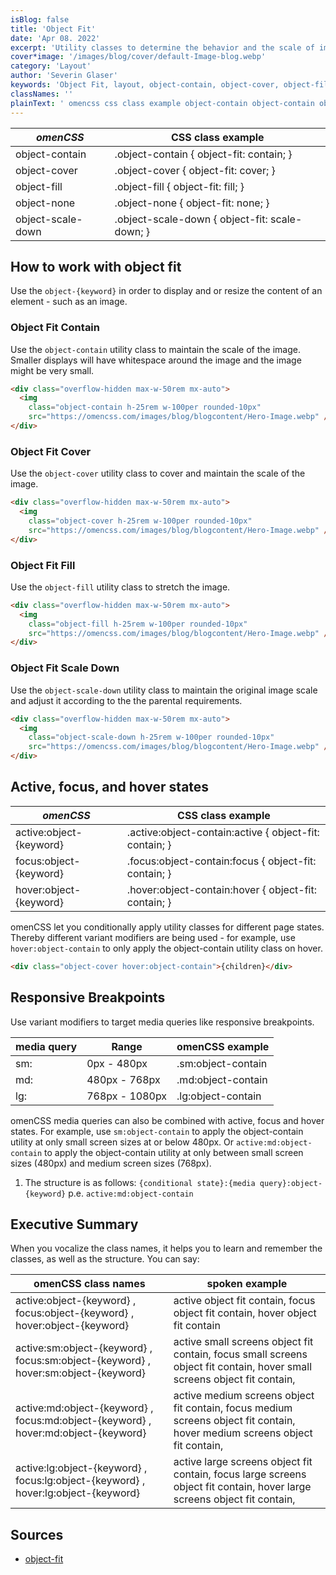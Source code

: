 ```yaml
---
isBlog: false
title: 'Object Fit'
date: 'Apr 08. 2022'
excerpt: 'Utility classes to determine the behavior and the scale of images.'
cover*image: '/images/blog/cover/default-Image-blog.webp'
category: 'Layout'
author: 'Severin Glaser'
keywords: 'Object Fit, layout, object-contain, object-cover, object-fill, object-none, object-scale-down'
classNames: ''
plainText: ' omencss css class example object-contain object-contain object-fit: contain; object-cover object-cover object-fit: cover; object-fill object-fill object-fit: fill; object-none object-none object-fit: none; object-scale-down object-scale-down object-fit: scale-down; how to work with object fit use the `object keyword ` in order to display and or resize the content of an element such as an image object fit contain use the `object-contain` utility class to maintain the scale of the image smaller displays will have whitespace around the image and the image might be very small  object fit cover use the `object-cover` utility class to cover and maintain the scale of the image  object fit fill use the `object-fill` utility class to stretch the image  object fit scale down use the `object-scale-down` utility class to maintain the original image scale and adjust it according to the the parental requirements  active focus and hover states omencss css class example active:object keyword active :object-contain:active object-fit: contain; focus:object keyword focus :object-contain:focus object-fit: contain; hover:object keyword hover :object-contain:hover object-fit: contain; omencss let you conditionally apply utility classes for different page states thereby different variant modifiers are being used for example use `hover:object-contain` to only apply the object-contain utility class on hover  responsive breakpoints use variant modifiers to target media queries like responsive breakpoints media query range omencss example sm: 0px 480px sm:object-contain md: 480px 768px md:object-contain lg: 768px 1080px lg:object-contain omencss media queries can also be combined with active focus and hover states for example use `sm:object-contain` to apply the object-contain utility at only small screen sizes at or below 480px or `active:md:object-contain` to apply the object-contain utility at only between small screen sizes 480px and medium screen sizes 768px 1 the structure is as follows: ` conditional state : media query :object keyword ` p e `active:md:object-contain` executive summary when you vocalize the class names it helps you to learn and remember the classes as well as the structure you can say: omencss class names spoken example active:object keyword focus:object keyword hover:object keyword active object fit contain focus object fit contain hover object fit contain active:sm:object keyword focus:sm:object keyword hover:sm:object keyword active small screens object fit contain focus small screens object fit contain hover small screens object fit contain active:md:object keyword focus:md:object keyword hover:md:object keyword active medium screens object fit contain focus medium screens object fit contain hover medium screens object fit contain active:lg:object keyword focus:lg:object keyword hover:lg:object keyword active large screens object fit contain focus large screens object fit contain hover large screens object fit contain sources object-fit https: developer mozilla org en-us docs web css object-fit '
---
```


| _omenCSS_         | CSS class example                              |
| ----------------- | ---------------------------------------------- |
| object-contain    | .object-contain { object-fit: contain; }       |
| object-cover      | .object-cover { object-fit: cover; }           |
| object-fill       | .object-fill { object-fit: fill; }             |
| object-none       | .object-none { object-fit: none; }             |
| object-scale-down | .object-scale-down { object-fit: scale-down; } |

## How to work with object fit

Use the `object-{keyword}` in order to display and or resize the content of an element - such as an image.

### Object Fit Contain

Use the `object-contain` utility class to maintain the scale of the image. Smaller displays will have whitespace around the image and the image might be very small.

```html
<div class="overflow-hidden max-w-50rem mx-auto">
  <img
    class="object-contain h-25rem w-100per rounded-10px"
    src="https://omencss.com/images/blog/blogcontent/Hero-Image.webp" />
</div>
```

### Object Fit Cover

Use the `object-cover` utility class to cover and maintain the scale of the image.

```html
<div class="overflow-hidden max-w-50rem mx-auto">
  <img
    class="object-cover h-25rem w-100per rounded-10px"
    src="https://omencss.com/images/blog/blogcontent/Hero-Image.webp" />
</div>
```

### Object Fit Fill

Use the `object-fill` utility class to stretch the image.

```html
<div class="overflow-hidden max-w-50rem mx-auto">
  <img
    class="object-fill h-25rem w-100per rounded-10px"
    src="https://omencss.com/images/blog/blogcontent/Hero-Image.webp" />
</div>
```

### Object Fit Scale Down

Use the `object-scale-down` utility class to maintain the original image scale and adjust it according to the the parental requirements.

```html
<div class="overflow-hidden max-w-50rem mx-auto">
  <img
    class="object-scale-down h-25rem w-100per rounded-10px"
    src="https://omencss.com/images/blog/blogcontent/Hero-Image.webp" />
</div>
```

## Active, focus, and hover states

| _omenCSS_               | CSS class example                                       |
| ----------------------- | ------------------------------------------------------- |
| active:object-{keyword} | .active\:object-contain:active { object-fit: contain; } |
| focus:object-{keyword}  | .focus\:object-contain:focus { object-fit: contain; }   |
| hover:object-{keyword}  | .hover\:object-contain:hover { object-fit: contain; }   |

omenCSS let you conditionally apply utility classes for different page states. Thereby different variant modifiers are being used - for example, use `hover:object-contain` to only apply the object-contain utility class on hover.

```html
<div class="object-cover hover:object-contain">{children}</div>
```

## Responsive Breakpoints

Use variant modifiers to target media queries like responsive breakpoints.

| media query | Range          | omenCSS example    |
| ----------- | -------------- | ------------------ |
| sm:         | 0px - 480px    | .sm:object-contain |
| md:         | 480px - 768px  | .md:object-contain |
| lg:         | 768px - 1080px | .lg:object-contain |

omenCSS media queries can also be combined with active, focus and hover states. For example, use `sm:object-contain` to apply the object-contain utility at only small screen sizes at or below 480px. Or `active:md:object-contain` to apply the object-contain utility at only between small screen sizes (480px) and medium screen sizes (768px).

1. The structure is as follows: `{conditional state}:{media query}:object-{keyword}` p.e. `active:md:object-contain`

## Executive Summary

When you vocalize the class names, it helps you to learn and remember the classes, as well as the structure. You can say:

| omenCSS class names                                                                | spoken example                                                                                                              |
| ---------------------------------------------------------------------------------- | --------------------------------------------------------------------------------------------------------------------------- |
| active:object-{keyword} , focus:object-{keyword} , hover:object-{keyword}          | active object fit contain, focus object fit contain, hover object fit contain                                               |
| active:sm:object-{keyword} , focus:sm:object-{keyword} , hover:sm:object-{keyword} | active small screens object fit contain, focus small screens object fit contain, hover small screens object fit contain,    |
| active:md:object-{keyword} , focus:md:object-{keyword} , hover:md:object-{keyword} | active medium screens object fit contain, focus medium screens object fit contain, hover medium screens object fit contain, |
| active:lg:object-{keyword} , focus:lg:object-{keyword} , hover:lg:object-{keyword} | active large screens object fit contain, focus large screens object fit contain, hover large screens object fit contain,    |

## Sources

- [object-fit](https://developer.mozilla.org/en-US/docs/Web/CSS/object-fit)
